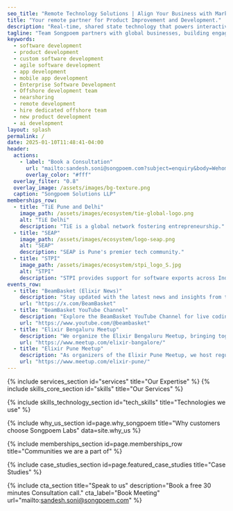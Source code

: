 ```yaml
---
seo_title: "Remote Technology Solutions | Align Your Business with Market Trends - Songpoem Labs" 
title: "Your remote partner for Product Improvement and Development."
description: "Real-time, shared state technology that powers interactive experiences."
tagline: "Team Songpoem partners with global businesses, building engaging digital products and custom software with seamless workflows to enhance user engagement, save time, and compose success."
keywords:
  - software development	
  - product development	
  - custom software development	
  - agile software development
  - app development	
  - mobile app development	
  - Enterprise Software Development
  - Offshore development team
  - nearshoring
  - remote development
  - hire dedicated offshore team
  - new product development
  - ai development
layout: splash
permalink: /
date: 2025-01-10T11:48:41-04:00
header:
  actions:
    - label: "Book a Consultation"
      url: "mailto:sandesh.soni@songpoem.com?subject=enquiry&body=Wehomepage"
      overlay_color: "#fff"
  overlay_filter: "0.8"
  overlay_image: /assets/images/bg-texture.png
  caption: "Songpoem Solutions LLP"
memberships_row:
  - title: "TiE Pune and Delhi"
    image_path: /assets/images/ecosystem/tie-global-logo.png
    alt: "TiE Delhi"
    description: "TiE is a global network fostering entrepreneurship."
  - title: "SEAP"
    image_path: /assets/images/ecosystem/logo-seap.png
    alt: "SEAP"
    description: "SEAP is Pune's premier tech community."
  - title: "STPI"
    image_path: /assets/images/ecosystem/stpi_logo_S.jpg
    alt: "STPI"
    description: "STPI provides support for software exports across India’s thriving IT ecosystem."
events_row:
  - title: "BeamBasket (Elixir News)"
    description: "Stay updated with the latest news and insights from the Elixir community through BeamBasket on Twitter. Follow us for regular updates, industry news, and expert opinions on everything Elixir."
    url: "https://x.com/BeamBasket"
  - title: "BeamBasket YouTube Channel"
    description: "Explore the BeamBasket YouTube Channel for live coding workshops, guest speaker sessions, and in-depth tutorials on Elixir. Our channel features experts from around the world sharing their knowledge and skills."
    url: "https://www.youtube.com/@beambasket"
  - title: "Elixir Bengaluru Meetup"
    description: "We organize the Elixir Bengaluru Meetup, bringing together local Elixir enthusiasts for discussions, events, and collaborative projects."
    url: "https://www.meetup.com/elixir-bangalore/"
  - title: "Elixir Pune Meetup"
    description: "As organizers of the Elixir Pune Meetup, we host regular meetups, share experiences."
    url: "https://www.meetup.com/elixir-pune/"
---
```






{% include services_section id="services" title="Our Expertise" %}
{% include skills_core_section id="skills" title="Our Services" %}

{% include skills_technology_section id="tech_skills" title="Technologies we use" %}

{% include why_us_section id=page.why_songpoem title="Why customers choose Songpoem Labs"
data=site.why_us %}

<!-- {% include why_us_section id=page.why_songpoem title="Our culture of Continuous Learning" data=site.why_us_human %} -->

{% include memberships_section id=page.memberships_row title="Communities we are a part of" %}
<!-- {% include memberships_section id=page.potential_partners_row title="Potential Partners" %} -->
{% include case_studies_section id=page.featured_case_studies title="Case Studies" %}

{% include cta_section title="Speak to us"
 description="Book a free 30 minutes Consultation call."
  cta_label="Book Meeting"
  url="mailto:sandesh.soni@songpoem.com"
   %}

